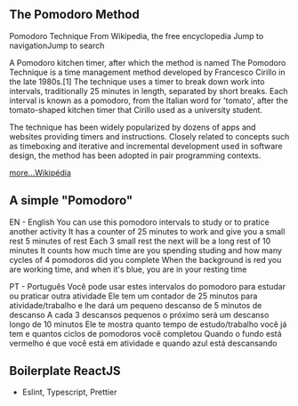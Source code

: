 ## The Pomodoro Method
Pomodoro Technique
From Wikipedia, the free encyclopedia
Jump to navigationJump to search

A Pomodoro kitchen timer, after which the method is named
The Pomodoro Technique is a time management method developed by Francesco Cirillo in the late 1980s.[1] The technique uses a timer to break down work into intervals, traditionally 25 minutes in length, separated by short breaks. Each interval is known as a pomodoro, from the Italian word for 'tomato', after the tomato-shaped kitchen timer that Cirillo used as a university student.

The technique has been widely popularized by dozens of apps and websites providing timers and instructions. Closely related to concepts such as timeboxing and iterative and incremental development used in software design, the method has been adopted in pair programming contexts.

[more...Wikipédia](https://en.wikipedia.org/wiki/Pomodoro_Technique)

## A simple "Pomodoro"
EN - English
You can use this pomodoro intervals to study or to pratice another activity 
It has a counter of 25 minutes to work and give you a small rest 5 minutes of rest
Each 3 small rest the next will be a long rest of 10 minutes
It counts how much time are you spending studing and how many cycles of 4 pomodoros did you complete
When the background is red you are working time, and when it's blue, you are in your resting time

PT - Português
Você pode usar estes intervalos do pomodoro para estudar ou praticar outra atividade
Ele tem um contador de 25 minutos para atividade/trabalho e lhe dará um pequeno descanso de 5 minutos de descanso
A cada 3 descansos pequenos o próximo será um descanso longo de 10 minutos
Ele te mostra quanto tempo de estudo/trabalho você já tem e quantos ciclos de pomodoros você completou
Quando o fundo está vermelho é que você está em atividade e quando azul está descansando

## Boilerplate ReactJS 
- Eslint, Typescript, Prettier

